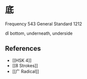 # 底
Frequency 543
General Standard 1212

dǐ
bottom, underneath, underside

## References
- [[HSK 4]]
- [[8 Strokes]]
- [[广 Radical]]